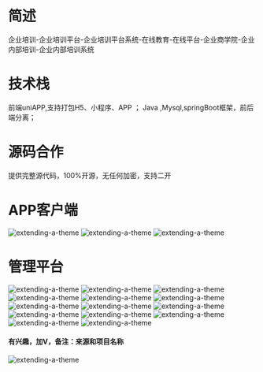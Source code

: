 
# 简述

企业培训-企业培训平台-企业培训平台系统-在线教育-在线平台-企业商学院-企业内部培训-企业内部培训系统

# 技术栈

前端uniAPP,支持打包H5、小程序、APP ；
Java ,Mysql,springBoot框架，前后端分离；

#  源码合作

 提供完整源代码，100%开源，无任何加密，支持二开


#  APP客户端

![extending-a-theme](/01.png)
![extending-a-theme](/02.png)
![extending-a-theme](/03.png)



# 管理平台

![extending-a-theme](/04.png)
![extending-a-theme](/06.png)
![extending-a-theme](/07.png)
![extending-a-theme](/08.png)
![extending-a-theme](/09.png)
![extending-a-theme](/10.png)
![extending-a-theme](/11.png)
![extending-a-theme](/12.png)
![extending-a-theme](/13.png)
![extending-a-theme](/14.png)
![extending-a-theme](/15.png)
![extending-a-theme](/16.png)
![extending-a-theme](/17.png)
![extending-a-theme](/18.png)

#### 有兴趣，加V，备注：来源和项目名称
![extending-a-theme](/lianxi.png)


